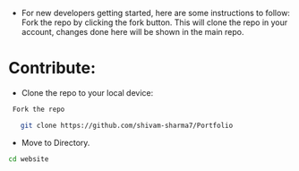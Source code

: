 
- For new developers getting started, here are some instructions to follow:
Fork the repo by clicking the fork button. This will clone the repo in your account, changes done here will be shown in the main repo.

# Contribute:
- Clone the repo to your local device: 
```bash
 Fork the repo
 ```
```bash
   git clone https://github.com/shivam-sharma7/Portfolio
```
- Move to Directory.

```bash
cd website
```
